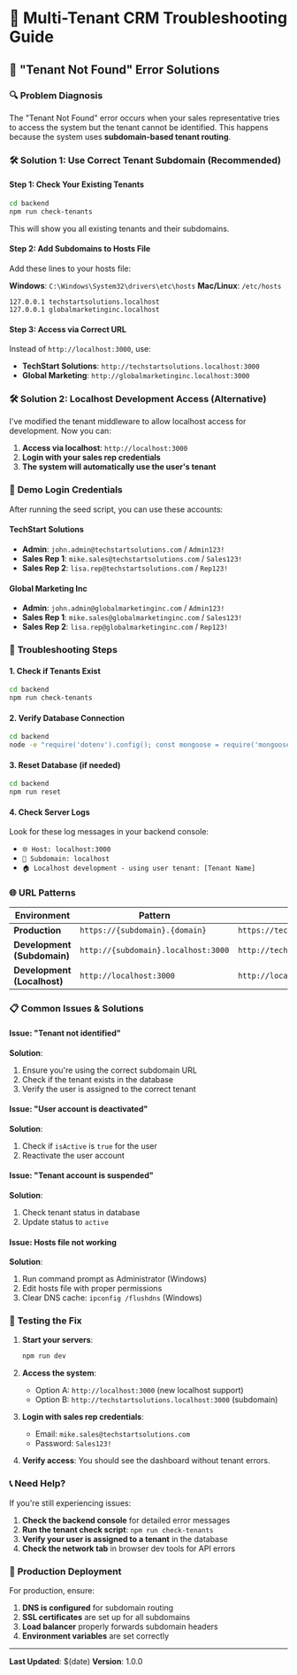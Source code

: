 # 🏢 Multi-Tenant CRM Troubleshooting Guide

## 🚨 "Tenant Not Found" Error Solutions

### 🔍 **Problem Diagnosis**

The "Tenant Not Found" error occurs when your sales representative tries to access the system but the tenant cannot be identified. This happens because the system uses **subdomain-based tenant routing**.

### 🛠 **Solution 1: Use Correct Tenant Subdomain (Recommended)**

#### Step 1: Check Your Existing Tenants
```bash
cd backend
npm run check-tenants
```

This will show you all existing tenants and their subdomains.

#### Step 2: Add Subdomains to Hosts File
Add these lines to your hosts file:

**Windows**: `C:\Windows\System32\drivers\etc\hosts`
**Mac/Linux**: `/etc/hosts`

```
127.0.0.1 techstartsolutions.localhost
127.0.0.1 globalmarketinginc.localhost
```

#### Step 3: Access via Correct URL
Instead of `http://localhost:3000`, use:
- **TechStart Solutions**: `http://techstartsolutions.localhost:3000`
- **Global Marketing**: `http://globalmarketinginc.localhost:3000`

### 🛠 **Solution 2: Localhost Development Access (Alternative)**

I've modified the tenant middleware to allow localhost access for development. Now you can:

1. **Access via localhost**: `http://localhost:3000`
2. **Login with your sales rep credentials**
3. **The system will automatically use the user's tenant**

### 🔑 **Demo Login Credentials**

After running the seed script, you can use these accounts:

#### TechStart Solutions
- **Admin**: `john.admin@techstartsolutions.com` / `Admin123!`
- **Sales Rep 1**: `mike.sales@techstartsolutions.com` / `Sales123!`
- **Sales Rep 2**: `lisa.rep@techstartsolutions.com` / `Rep123!`

#### Global Marketing Inc
- **Admin**: `john.admin@globalmarketinginc.com` / `Admin123!`
- **Sales Rep 1**: `mike.sales@globalmarketinginc.com` / `Sales123!`
- **Sales Rep 2**: `lisa.rep@globalmarketinginc.com` / `Rep123!`

### 🔧 **Troubleshooting Steps**

#### 1. Check if Tenants Exist
```bash
cd backend
npm run check-tenants
```

#### 2. Verify Database Connection
```bash
cd backend
node -e "require('dotenv').config(); const mongoose = require('mongoose'); mongoose.connect(process.env.MONGODB_URI).then(() => console.log('✅ DB Connected')).catch(err => console.error('❌ DB Error:', err.message))"
```

#### 3. Reset Database (if needed)
```bash
cd backend
npm run reset
```

#### 4. Check Server Logs
Look for these log messages in your backend console:
- `🌐 Host: localhost:3000`
- `📍 Subdomain: localhost`
- `🏠 Localhost development - using user tenant: [Tenant Name]`

### 🌐 **URL Patterns**

| Environment | Pattern | Example |
|-------------|---------|---------|
| **Production** | `https://{subdomain}.{domain}` | `https://techstartsolutions.mycrm.com` |
| **Development (Subdomain)** | `http://{subdomain}.localhost:3000` | `http://techstartsolutions.localhost:3000` |
| **Development (Localhost)** | `http://localhost:3000` | `http://localhost:3000` |

### 📋 **Common Issues & Solutions**

#### Issue: "Tenant not identified"
**Solution**: 
1. Ensure you're using the correct subdomain URL
2. Check if the tenant exists in the database
3. Verify the user is assigned to the correct tenant

#### Issue: "User account is deactivated"
**Solution**: 
1. Check if `isActive` is `true` for the user
2. Reactivate the user account

#### Issue: "Tenant account is suspended"
**Solution**: 
1. Check tenant status in database
2. Update status to `active`

#### Issue: Hosts file not working
**Solution**: 
1. Run command prompt as Administrator (Windows)
2. Edit hosts file with proper permissions
3. Clear DNS cache: `ipconfig /flushdns` (Windows)

### 🔄 **Testing the Fix**

1. **Start your servers**:
   ```bash
   npm run dev
   ```

2. **Access the system**:
   - Option A: `http://localhost:3000` (new localhost support)
   - Option B: `http://techstartsolutions.localhost:3000` (subdomain)

3. **Login with sales rep credentials**:
   - Email: `mike.sales@techstartsolutions.com`
   - Password: `Sales123!`

4. **Verify access**: You should see the dashboard without tenant errors.

### 📞 **Need Help?**

If you're still experiencing issues:

1. **Check the backend console** for detailed error messages
2. **Run the tenant check script**: `npm run check-tenants`
3. **Verify your user is assigned to a tenant** in the database
4. **Check the network tab** in browser dev tools for API errors

### 🚀 **Production Deployment**

For production, ensure:
1. **DNS is configured** for subdomain routing
2. **SSL certificates** are set up for all subdomains
3. **Load balancer** properly forwards subdomain headers
4. **Environment variables** are set correctly

---

**Last Updated**: $(date)
**Version**: 1.0.0




